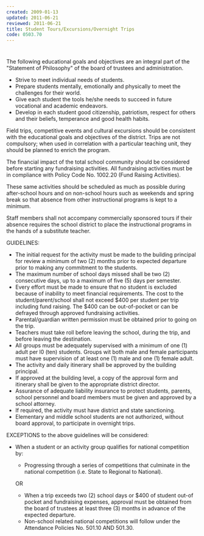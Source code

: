 ```yaml
---
created: 2009-01-13
updated: 2011-06-21
reviewed: 2011-06-21
title: Student Tours/Excursions/Overnight Trips
code: 0503.70
---
```


#  

The following educational goals and objectives are an integral part of the "Statement of Philosophy" of the board of trustees and administration.

- Strive to meet individual needs of students.
- Prepare students mentally, emotionally and physically to meet the challenges for their world.
- Give each student the tools he/she needs to succeed in future vocational and academic endeavors.
- Develop in each student good citizenship, patriotism, respect for others and their beliefs, temperance and good health habits.

Field trips, competitive events and cultural excursions should be consistent with the educational goals and objectives of the district. Trips are not compulsory; when used in correlation with a particular teaching unit, they should be planned to enrich the program.

The financial impact of the total school community should be considered before starting any fundraising activities. All fundraising activities must be in compliance with Policy Code No. 1002.20 (Fund Raising Activities).

These same activities should be scheduled as much as possible during after-school hours and on non-school hours such as weekends and spring break so that absence from other instructional programs is kept to a minimum.

Staff members shall not accompany commercially sponsored tours if their absence requires the school district to place the instructional programs in the hands of a substitute teacher.

GUIDELINES:
- The initial request for the activity must be made to the building principal for review a minimum of two (2) months prior to expected departure prior to making any commitment to the students.
- The maximum number of school days missed shall be two (2) consecutive days, up to a maximum of five (5) days per semester.
- Every effort must be made to ensure that no student is excluded because of inability to meet financial requirements. The cost to the student/parent/school shall not exceed $400 per student per trip including fund raising. The $400 can be out-of-pocket or can be defrayed through approved fundraising activities.
- Parental/guardian written permission must be obtained prior to going on the trip.
- Teachers must take roll before leaving the school, during the trip, and before leaving the destination.
- All groups must be adequately supervised with a minimum of one (1) adult per l0 (ten) students. Groups wit both male and female participants must have supervision of at least one (1) male and one (1) female adult.
- The activity and daily itinerary shall be approved by the building principal.
- If approved at the building level, a copy of the approval form and itinerary shall be given to the appropriate district director.
- Assurance of adequate liability insurance to protect students, parents, school personnel and board members must be given and approved by a school attorney.
- If required, the activity must have district and state sanctioning.
- Elementary and middle school students are not authorized, without board approval, to participate in overnight trips.

EXCEPTIONS to the above guidelines will be considered:

- When a student or an activity group qualifies for national competition by:

    - Progressing through a series of competitions that culminate in the national competition (i.e. State to Regional to National).

    OR

    - When a trip exceeds two (2) school days or $400 of student out-of pocket and fundraising expenses, approval must be obtained from the board of trustees at least three (3) months in advance of the expected departure.
    - Non-school related national competitions will follow under the Attendance Policies No. 501.10 AND 501.30.

